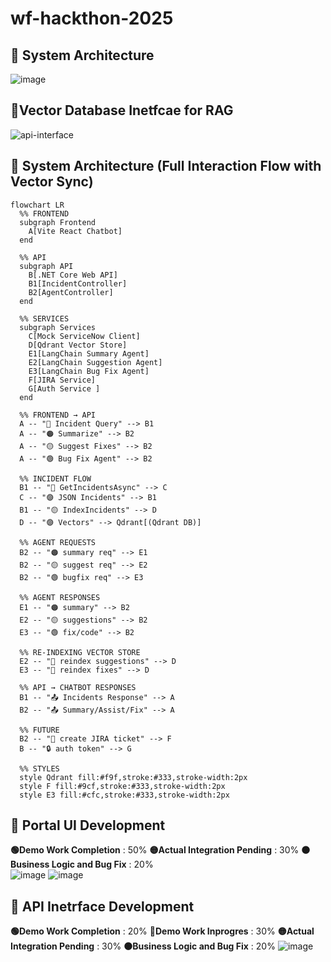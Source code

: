 # wf-hackthon-2025

## 🧩 System Architecture
![image](https://github.com/user-attachments/assets/2609ae67-0f4f-42d8-9aee-eac92fc59914)

## 🧩Vector Database Inetfcae for RAG
![api-interface](https://github.com/user-attachments/assets/0523a36d-6ed2-4525-99c8-8405697f0da5)

## 🧩 System Architecture (Full Interaction Flow with Vector Sync)

```mermaid
flowchart LR
  %% FRONTEND
  subgraph Frontend
    A[Vite React Chatbot]
  end

  %% API
  subgraph API
    B[.NET Core Web API]
    B1[IncidentController]
    B2[AgentController]
  end

  %% SERVICES
  subgraph Services
    C[Mock ServiceNow Client]
    D[Qdrant Vector Store]
    E1[LangChain Summary Agent]
    E2[LangChain Suggestion Agent]
    E3[LangChain Bug Fix Agent]
    F[JIRA Service]
    G[Auth Service ]
  end

  %% FRONTEND → API
  A -- "🔴 Incident Query" --> B1
  A -- "🟠 Summarize" --> B2
  A -- "🟡 Suggest Fixes" --> B2
  A -- "🟢 Bug Fix Agent" --> B2

  %% INCIDENT FLOW
  B1 -- "🔴 GetIncidentsAsync" --> C
  C -- "🟣 JSON Incidents" --> B1
  B1 -- "🟡 IndexIncidents" --> D
  D -- "🟣 Vectors" --> Qdrant[(Qdrant DB)]

  %% AGENT REQUESTS
  B2 -- "🟠 summary req" --> E1
  B2 -- "🟡 suggest req" --> E2
  B2 -- "🟢 bugfix req" --> E3

  %% AGENT RESPONSES
  E1 -- "🟠 summary" --> B2
  E2 -- "🟡 suggestions" --> B2
  E3 -- "🟢 fix/code" --> B2

  %% RE-INDEXING VECTOR STORE
  E2 -- "🔁 reindex suggestions" --> D
  E3 -- "🔁 reindex fixes" --> D

  %% API → CHATBOT RESPONSES
  B1 -- "📤 Incidents Response" --> A
  B2 -- "📤 Summary/Assist/Fix" --> A

  %% FUTURE
  B2 -- "🔵 create JIRA ticket" --> F
  B -- "🔒 auth token" --> G

  %% STYLES
  style Qdrant fill:#f9f,stroke:#333,stroke-width:2px
  style F fill:#9cf,stroke:#333,stroke-width:2px
  style E3 fill:#cfc,stroke:#333,stroke-width:2px
```

## 🧩 Portal UI Development 
**🟢Demo Work Completion** : 50%  **🟡Actual Integration Pending** : 30%   **🟠Business Logic and Bug Fix** : 20%  
![image](https://github.com/user-attachments/assets/abf1e87d-d442-4e19-97d2-a9aa96e8e507)
![image](https://github.com/user-attachments/assets/3bc4d2fa-afe7-43b9-9b55-cb04a3e4a0bc)


## 🧩 API Inetrface Development
**🟢Demo Work Completion** : 20%  **🔵Demo Work Inprogres** : 30%  **🟡Actual Integration Pending** : 30%   **🟠Business Logic and Bug Fix** : 20% 
![image](https://github.com/user-attachments/assets/9524f2de-cb1d-41a1-b5b7-0a8a04bfaa6c)

